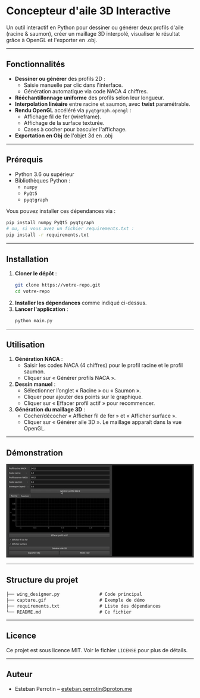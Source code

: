 # Concepteur d'aile 3D Interactive

Un outil interactif en Python pour dessiner ou générer deux profils d'aile (racine & saumon), créer un maillage 3D interpolé, visualiser le résultat grâce à OpenGL et l'exporter en .obj.

---

## Fonctionnalités

- **Dessiner ou générer** des profils 2D :
  - Saisie manuelle par clic dans l'interface.
  - Génération automatique via code NACA 4 chiffres.
- **Rééchantillonnage uniforme** des profils selon leur longueur.
- **Interpolation linéaire** entre racine et saumon, avec **twist** paramétrable.
- **Rendu OpenGL** accéléré via `pyqtgraph.opengl` :
  - Affichage fil de fer (wireframe).
  - Affichage de la surface texturée.
  - Cases à cocher pour basculer l'affichage.
- **Exportation en Obj** de l'objet 3d en .obj

---

## Prérequis

- Python 3.6 ou supérieur
- Bibliothèques Python :
  - `numpy`
  - `PyQt5`
  - `pyqtgraph`

Vous pouvez installer ces dépendances via :

```bash
pip install numpy PyQt5 pyqtgraph
# ou, si vous avez un fichier requirements.txt :
pip install -r requirements.txt
```

---

## Installation

1. **Cloner le dépôt** :
   ```bash
   git clone https://votre-repo.git
   cd votre-repo
   ```
2. **Installer les dépendances** comme indiqué ci-dessus.
3. **Lancer l'application** :
   ```bash
   python main.py
   ```

---

## Utilisation

1. **Génération NACA** :
   - Saisir les codes NACA (4 chiffres) pour le profil racine et le profil saumon.
   - Cliquer sur « Générer profils NACA ».
2. **Dessin manuel** :
   - Sélectionner l’onglet « Racine » ou « Saumon ».
   - Cliquer pour ajouter des points sur le graphique.
   - Cliquer sur « Effacer profil actif » pour recommencer.
3. **Génération du maillage 3D** :
   - Cocher/décocher « Afficher fil de fer » et « Afficher surface ».
   - Cliquer sur « Générer aile 3D ». Le maillage apparaît dans la vue OpenGL.

---

## Démonstration

![Aile 3D interactive](capture.gif)

---

## Structure du projet

```
├── wing_designer.py               # Code principal
├── capture.gif                    # Exemple de démo
├── requirements.txt               # Liste des dépendances
└── README.md                      # Ce fichier
```

---

## Licence

Ce projet est sous licence MIT. Voir le fichier `LICENSE` pour plus de détails.

---

## Auteur

- Esteban Perrotin – <esteban.perrotin@proton.me>

